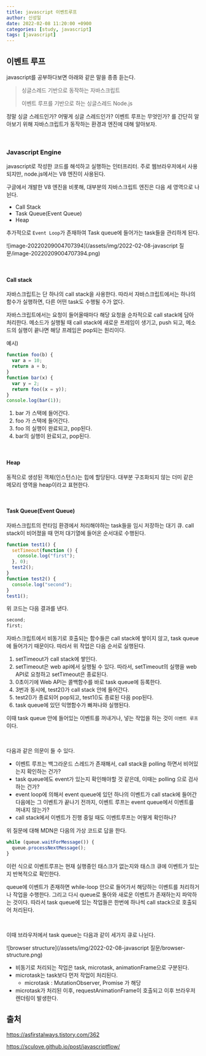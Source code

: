 ```yaml
---
title: javascript 이벤트루프
author: 신성일
date: 2022-02-08 11:20:00 +0900
categories: [study, javascript]
tags: [javascript]
---
```


## **이벤트 루프**

javascript를 공부하다보면 아래와 같은 말을 종종 듣는다.

> 싱글스레드 기반으로 동작하는 자바스크립트
>
> 이벤트 루프를 기반으로 하는 싱글스레드 Node.js

정말 싱글 스레드인가? 어떻게 싱글 스레드인가? 이벤트 루프는 무엇인가? 를 간단히 알아보기 위해 자바스크립트가 동작하는 환경과 엔진에 대해 알아보자.

<br/>

### **Javascript Engine**

javascript로 작성한 코드를 해석하고 실행하는 인터프리터. 주로 웹브라우저에서 사용되지만, node.js에서는 V8 엔진이 사용된다.

구글에서 개발한 V8 엔진을 비롯해, 대부분의 자바스크립트 엔진은 다음 세 영역으로 나뉜다.

- Call Stack
- Task Queue(Event Queue)
- Heap

추가적으로 `Event Loop`가 존재하여 Task queue에 들어가는 task들을 관리하게 된다.

![image-20220209004707394](/assets/img/2022-02-08-javascript 질문/image-20220209004707394.png)

<br/>

#### **Call stack**

자바스크립트는 단 하나의 call stack을 사용한다. 따라서 자바스크립트에서는 하나의 함수가 실행하면, 다른 어떤 task도 수행될 수가 없다.

자바스크립트에서는 요청이 들어올때마다 해당 요청을 순차적으로 call stack에 담아 처리한다. 메소드가 실행될 때 call stack에 새로운 프레임이 생기고, push 되고, 메소드의 실행이 끝나면 해당 프레임은 pop되는 원리이다.

예시)

```javascript
function foo(b) {
  var a = 10;
  return a + b;
}
function bar(x) {
  var y = 2;
  return foo((x = y));
}
console.log(bar(1));
```

1. bar 가 스택에 들어간다.
2. foo 가 스택에 들어간다.
3. foo 의 실행이 완료되고, pop된다.
4. bar의 실행이 완료되고, pop된다.

<br/>

#### **Heap**

동적으로 생성된 객체(인스턴스)는 힙에 할당된다. 대부분 구조화되지 않는 더미 같은 메모리 영역을 heap이라고 표현한다.

<br/>

#### **Task Queue(Event Queue)**

자바스크립트의 런타임 환경에서 처리해야하는 task들을 임시 저장하는 대기 큐. call stack이 비어졌을 때 먼저 대기열에 들어온 순서대로 수행된다.

```javascript
function test1() {
  setTimeout(function () {
    console.log("first");
  }, 0);
  test2();
}
function test2() {
  console.log("second");
}
test1();
```

위 코드는 다음 결과를 낸다.

```javascript
second;
first;
```

자바스크립트에서 비동기로 호출되는 함수들은 call stack에 쌓이지 않고, task queue에 들어가기 때문이다. 따라서 위 작업은 다음 순서로 실행된다.

1. setTimeout가 call stack에 쌓인다.
2. setTimeout은 web api에서 실행될 수 있다. 따라서, setTimeout의 실행을 web API로 요청하고 setTimeout은 종료된다.
3. 0초이기에 Web API는 콜백함수를 바로 task queue에 등록한다.
4. 3번과 동시에, test2()가 call stack 안에 들어간다.
5. test2()가 종료되어 pop되고, test1()도 종료된 다음 pop된다.
6. task queue에 있던 익명함수가 빠져나와 실행된다.

이때 task queue 안에 들어있는 이벤트를 꺼내거나, 넣는 작업을 하는 것이 `이벤트 루프` 이다.

<br/>

다음과 같은 의문이 들 수 있다.

- 이벤트 루프는 백그라운드 스레드가 존재해서, call stack을 polling 하면서 비어있는지 확인하는 건가?
- task queue에도 event가 있는지 확인해야할 것 같은데, 이때는 polling 으로 검사하는 건가?
- event loop에 의해서 event queue에 있던 하나의 이벤트가 call stack에 들어간 다음에는 그 이벤트가 끝나기 전까지, 이벤트 루프는 event queue에서 이벤트를 꺼내지 않는가?
- call stack에서 이벤트가 진행 중일 때도 이벤트루프는 어떻게 확인하나?

위 질문에 대해 MDN은 다음의 가상 코드로 답을 한다.

```javascript
while (queue.waitForMessage()) {
  queue.processNextMessage();
}
```

이런 식으로 이벤트루프는 현재 실행중인 태스크가 없는지와 태스크 큐에 이벤트가 있는지 반복적으로 확인한다.

queue에 이벤트가 존재하면 while-loop 안으로 들어가서 해당하는 이벤트를 처리하거나 작업을 수행한다. 그리고 다시 queue로 돌아와 새로운 이벤트가 존재하는지 파악하는 것이다. 따라서 task queue에 있는 작업들은 한번에 하나씩 call stack으로 호출되어 처리된다.

<br/>

이때 브라우저에서 task queue는 다음과 같이 세가지 큐로 나뉜다.

![browser structure](/assets/img/2022-02-08-javascript 질문/browser-structure.png)

- 비동기로 처리되는 작업은 task, microtask, animationFrame으로 구분된다.
- microtask는 task보다 먼저 작업이 처리된다.
  - microtask : MutationObserver, Promise 가 해당
- microtask가 처리된 이후, requestAnimationFrame이 호출되고 이후 브라우저 렌더링이 발생한다.

## **출처**

https://asfirstalways.tistory.com/362

https://sculove.github.io/post/javascriptflow/
